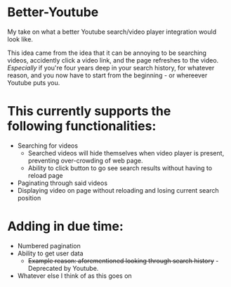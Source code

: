 # Better-Youtube

My take on what a better Youtube search/video player integration would look like.

This idea came from the idea that it can be annoying to be searching videos, accidently click a video link, and the page refreshes to the video. _Especially_ if you're four years deep in your search history, for whatever reason, and you now have to start from the beginning - or whereever Youtube puts you.

# This currently supports the following functionalities:

- Searching for videos
  - Searched videos will hide themselves when video player is present, preventing over-crowding of web page.
  - Ability to click button to go see search results without having to reload page
- Paginating through said videos
- Displaying video on page without reloading and losing current search position

# Adding in due time:

- Numbered pagination
- Ability to get user data
  - ~~Example reason: aforementioned looking through search history~~ -Deprecated by Youtube.
- Whatever else I think of as this goes on
